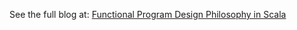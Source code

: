  See the full blog at: [Functional Program Design Philosophy in Scala](https://purrgramming.life/cs/programming/scala-design-philosophy/)
